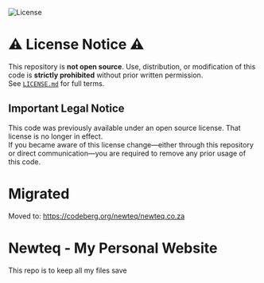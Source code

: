 ![License](https://img.shields.io/badge/license-proprietary-red.svg)

# ⚠️ License Notice ⚠️
This repository is **not open source**. Use, distribution, or modification of this code is **strictly prohibited** without prior written permission.  
See [`LICENSE.md`](./LICENSE.md) for full terms.

## Important Legal Notice
This code was previously available under an open source license. That license is no longer in effect.  
If you became aware of this license change—either through this repository or direct communication—you are required to remove any prior usage of this code.

# Migrated
Moved to: https://codeberg.org/newteq/newteq.co.za

# Newteq - My Personal Website #

This repo is to keep all my files save
